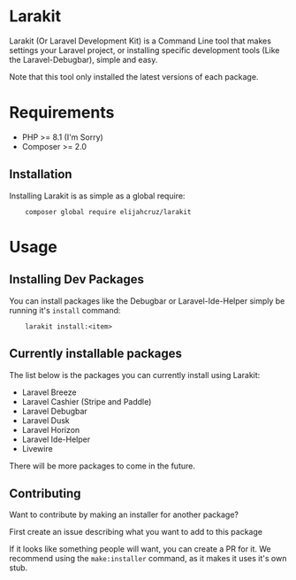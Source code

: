 # Larakit

Larakit (Or Laravel Development Kit) is a Command Line tool that makes settings your Laravel project, or installing specific development tools (Like the Laravel-Debugbar), simple and easy.

Note that this tool only installed the latest versions of each package.

# Requirements

- PHP >= 8.1 (I'm Sorry)
- Composer >= 2.0

## Installation

Installing Larakit is as simple as a global require:

```
    composer global require elijahcruz/larakit
```

# Usage

## Installing Dev Packages

You can install packages like the Debugbar or Laravel-Ide-Helper simply be running it's `install` command:

```
    larakit install:<item>
```

## Currently installable packages

The list below is the packages you can currently install using Larakit:

- Laravel Breeze
- Laravel Cashier (Stripe and Paddle)
- Laravel Debugbar
- Laravel Dusk
- Laravel Horizon
- Laravel Ide-Helper
- Livewire

There will be more packages to come in the future.

## Contributing

Want to contribute by making an installer for another package?

First create an issue describing what you want to add to this package

If it looks like something people will want, you can create a PR for it. We recommend using the `make:installer` command, as it makes it uses it's own stub.
